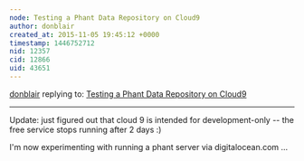 ```yaml
---
node: Testing a Phant Data Repository on Cloud9
author: donblair
created_at: 2015-11-05 19:45:12 +0000
timestamp: 1446752712
nid: 12357
cid: 12866
uid: 43651
---
```




[donblair](../profile/donblair) replying to: [Testing a Phant Data Repository on Cloud9](../notes/donblair/11-03-2015/easy-sensor-data-hosting-your-own-phant-data-repository-via-cloud9)

----
Update: just figured out that cloud 9 is intended for development-only -- the free service stops running after 2 days :)

I'm now experimenting with running a phant server via digitalocean.com ...